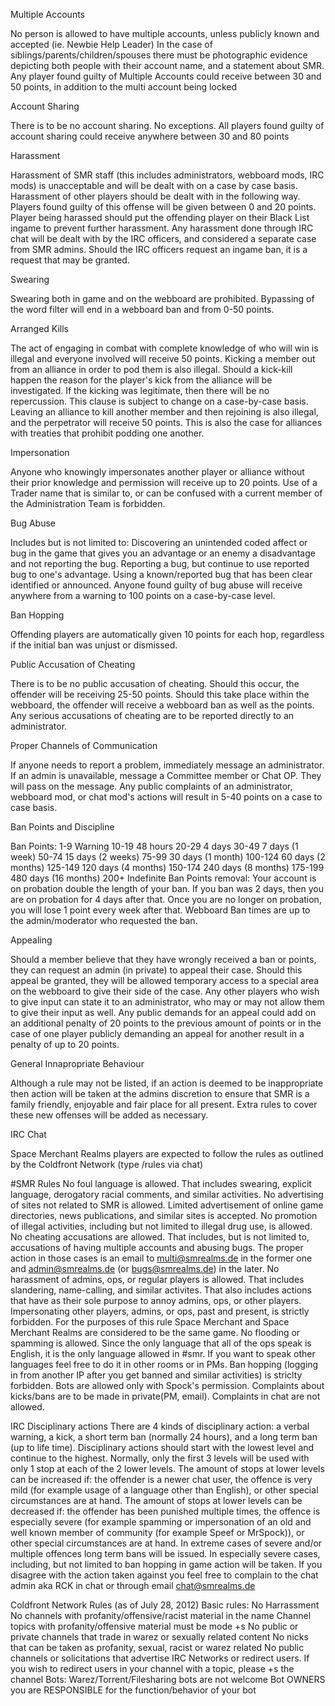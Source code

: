 <!-- TITLE: Rules -->
<!-- SUBTITLE: A quick summary of Rules -->

Multiple Accounts

No person is allowed to have multiple accounts, unless publicly known and accepted (ie. Newbie Help Leader)
In the case of siblings/parents/children/spouses there must be photographic evidence depicting both people with their account name, and a statement about SMR.
Any player found guilty of Multiple Accounts could receive between 30 and 50 points, in addition to the multi account being locked

Account Sharing

There is to be no account sharing. No exceptions.
All players found guilty of account sharing could receive anywhere between 30 and 80 points

Harassment

Harassment of SMR staff (this includes administrators, webboard mods, IRC mods) is unacceptable and will be dealt with on a case by case basis.
Harassment of other players should be dealt with in the following way.
Players found guilty of this offense will be given between 0 and 20 points.
Player being harassed should put the offending player on their Black List ingame to prevent further harassment.
Any harassment done through IRC chat will be dealt with by the IRC officers, and considered a separate case from SMR admins. Should the IRC officers request an ingame ban, it is a request that may be granted.


Swearing

Swearing both in game and on the webboard are prohibited. Bypassing of the word filter will end in a webboard ban and from 0-50 points.


Arranged Kills

The act of engaging in combat with complete knowledge of who will win is illegal and everyone involved will receive 50 points.
Kicking a member out from an alliance in order to pod them is also illegal. Should a kick-kill happen the reason for the player's kick from the alliance will be investigated. If the kicking was legitimate, then there will be no repercussion. This clause is subject to change on a case-by-case basis.
Leaving an alliance to kill another member and then rejoining is also illegal, and the perpetrator will receive 50 points. This is also the case for alliances with treaties that prohibit podding one another.


Impersonation

Anyone who knowingly impersonates another player or alliance without their prior knowledge and permission will receive up to 20 points.
Use of a Trader name that is similar to, or can be confused with a current member of the Administration Team is forbidden.


Bug Abuse

Includes but is not limited to:
Discovering an unintended coded affect or bug in the game that gives you an advantage or an enemy a disadvantage and not reporting the bug.
Reporting a bug, but continue to use reported bug to one's advantage.
Using a known/reported bug that has been clear identified or announced.
Anyone found guilty of bug abuse will receive anywhere from a warning to 100 points on a case-by-case level.


Ban Hopping

Offending players are automatically given 10 points for each hop, regardless if the initial ban was unjust or dismissed.


Public Accusation of Cheating

There is to be no public accusation of cheating. Should this occur, the offender will be receiving 25-50 points.
Should this take place within the webboard, the offender will receive a webboard ban as well as the points.
Any serious accusations of cheating are to be reported directly to an administrator.


Proper Channels of Communication

If anyone needs to report a problem, immediately message an administrator. If an admin is unavailable, message a Committee member or Chat OP. They will pass on the message.
Any public complaints of an administrator, webboard mod, or chat mod's actions will result in 5-40 points on a case to case basis.


Ban Points and Discipline

Ban Points:
1-9 Warning
10-19 48 hours
20-29 4 days
30-49 7 days (1 week)
50-74 15 days (2 weeks)
75-99 30 days (1 month)
100-124 60 days (2 months)
125-149 120 days (4 months)
150-174 240 days (8 months)
175-199 480 days (16 months)
200+ Indefinite Ban
Points removal: Your account is on probation double the length of your ban. If you ban was 2 days, then you are on probation for 4 days after that. Once you are no longer on probation, you will lose 1 point every week after that.
Webboard Ban times are up to the admin/moderator who requested the ban.


Appealing

Should a member believe that they have wrongly received a ban or points, they can request an admin (in private) to appeal their case. Should this appeal be granted, they will be allowed temporary access to a special area on the webboard to give their side of the case. Any other players who wish to give input can state it to an administrator, who may or may not allow them to give their input as well.
Any public demands for an appeal could add on an additional penalty of 20 points to the previous amount of points or in the case of one player publicly demanding an appeal for another result in a penalty of up to 20 points.


General Innapropriate Behaviour

Although a rule may not be listed, if an action is deemed to be inappropriate then action will be taken at the admins discretion to ensure that SMR is a family friendly, enjoyable and fair place for all present. Extra rules to cover these new offenses will be added as necessary.


IRC Chat

Space Merchant Realms players are expected to follow the rules as outlined by the Coldfront Network (type /rules via chat)


#SMR Rules
No foul language is allowed. That includes swearing, explicit language, derogatory racial comments, and similar activities.
No advertising of sites not related to SMR is allowed. Limited advertisement of online game directories, news publications, and similar sites is accepted.
No promotion of illegal activities, including but not limited to illegal drug use, is allowed.
No cheating accusations are allowed. That includes, but is not limited to, accusations of having multiple accounts and abusing bugs. The proper action in those cases is an email to multi@smrealms.de in the former one and admin@smrealms.de (or bugs@smrealms.de) in the later.
No harassment of admins, ops, or regular players is allowed. That includes slandering, name-calling, and similar activites. That also includes actions that have as their sole purpose to annoy admins, ops, or other players.
Impersonating other players, admins, or ops, past and present, is strictly forbidden. For the purposes of this rule Space Merchant and Space Merchant Realms are considered to be the same game.
No flooding or spamming is allowed.
Since the only language that all of the ops speak is English, it is the only language allowed in #smr. If you want to speak other languages feel free to do it in other rooms or in PMs.
Ban hopping (logging in from another IP after you get banned and similar activities) is striclty forbidden.
Bots are allowed only with Spock's permission.
Complaints about kicks/bans are to be made in private(PM, email). Complaints in chat are not allowed.


IRC Disciplinary actions
There are 4 kinds of disciplinary action: a verbal warning, a kick, a short term ban (normally 24 hours), and a long term ban (up to life time). Disciplinary actions should start with the lowest level and continue to the highest. Normally, only the first 3 levels will be used with only 1 stop at each of the 2 lower levels. The amount of stops at lower levels can be increased if:
the offender is a newer chat user,
the offence is very mild (for example usage of a language other than English), or
other special circumstances are at hand. The amount of stops at lower levels can be decreased if: the offender has been punished multiple times, the offence is especially severe (for example spamming or impersonation of an old and well known member of community (for example Speef or MrSpock)), or other special circumstances are at hand. In extreme cases of severe and/or multiple offences long term bans will be issued. In especially severe cases, including, but not limited to ban hopping in game action will be taken. If you disagree with the action taken against you feel free to complain to the chat admin aka RCK in chat or through email chat@smrealms.de


Coldfront Network Rules
(as of July 28, 2012)
Basic rules:
No Harrassment
No channels with profanity/offensive/racist material in the name
Channel topics with profanity/offensive material must be mode +s
No public or private channels that trade in warez or sexually related content
No nicks that can be taken as profanity, sexual, racist or warez related
No public channels or solicitations that advertise IRC Networks or redirect users. If you wish to redirect users in your channel with a topic, please +s the channel
Bots: Warez/Torrent/Filesharing bots are not welcome
Bot OWNERS you are RESPONSIBLE for the function/behavior of your bot